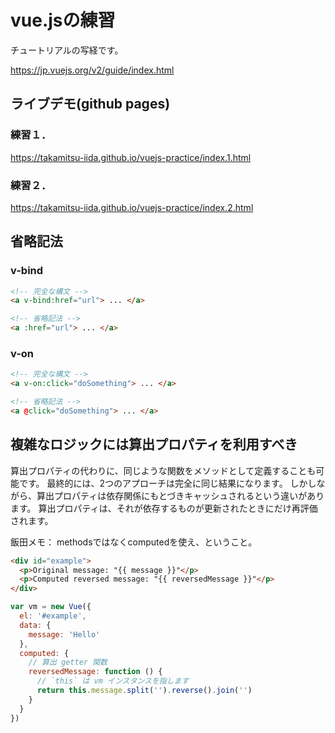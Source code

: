 # vue.jsの練習

チュートリアルの写経です。

<https://jp.vuejs.org/v2/guide/index.html>

## ライブデモ(github pages)

### 練習１．

<https://takamitsu-iida.github.io/vuejs-practice/index.1.html>

### 練習２．

<https://takamitsu-iida.github.io/vuejs-practice/index.2.html>

## 省略記法

### v-bind

```html
<!-- 完全な構文 -->
<a v-bind:href="url"> ... </a>

<!-- 省略記法 -->
<a :href="url"> ... </a>
```

### v-on

```html
<!-- 完全な構文 -->
<a v-on:click="doSomething"> ... </a>

<!-- 省略記法 -->
<a @click="doSomething"> ... </a>
```

## 複雑なロジックには算出プロパティを利用すべき

算出プロパティの代わりに、同じような関数をメソッドとして定義することも可能です。
最終的には、2つのアプローチは完全に同じ結果になります。
しかしながら、算出プロパティは依存関係にもとづきキャッシュされるという違いがあります。
算出プロパティは、それが依存するものが更新されたときにだけ再評価されます。

飯田メモ： methodsではなくcomputedを使え、ということ。

```html
<div id="example">
  <p>Original message: "{{ message }}"</p>
  <p>Computed reversed message: "{{ reversedMessage }}"</p>
</div>
```

```js
var vm = new Vue({
  el: '#example',
  data: {
    message: 'Hello'
  },
  computed: {
    // 算出 getter 関数
    reversedMessage: function () {
      // `this` は vm インスタンスを指します
      return this.message.split('').reverse().join('')
    }
  }
})
```

